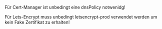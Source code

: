 Für Cert-Manager ist unbedingt eine dnsPolicy notwenidg!

Für Lets-Encrypt muss unbedingt letsencrypt-prod verwendet werden um kein Fake Zertifikat zu erhalten!